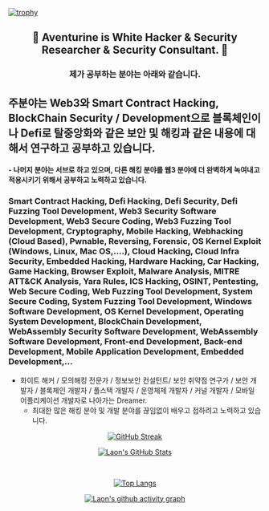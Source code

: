 [![trophy](https://github-profile-trophy.vercel.app/?username=AventurineJun&theme=algolia&column=10)](https://github.com/Luon/)

<div align = "center">
<h2> 💫 Aventurine is White Hacker & Security Researcher & Security Consultant. 💫 </h2>
</div>

<div align = "center">
<h3> 제가 공부하는 분야는 아래와 같습니다. </h3>
</div>

## 주분야는 Web3와 Smart Contract Hacking, BlockChain Security / Development으로 블록체인이나 Defi로 탈중앙화와 같은 보안 및 해킹과 같은 내용에 대해서 연구하고 공부하고 있습니다.
#### - 나머지 분야는 서브로 하고 있으며, 다른 해킹 분야를 웹3 분야에 더 완벽하게 녹여내고 적용시키기 위해서 공부하고 노력하고 있습니다.

### Smart Contract Hacking, Defi Hacking, Defi Security, Defi Fuzzing Tool Development, Web3 Security Software Development, Web3 Secure Coding, Web3 Fuzzing Tool Development, Cryptography, Mobile Hacking, Webhacking (Cloud Based), Pwnable, Reversing, Forensic, OS Kernel Exploit (Windows, Linux, Mac OS,....), Cloud Hacking, Cloud Infra Security, Embedded Hacking, Hardware Hacking, Car Hacking, Game Hacking, Browser Exploit, Malware Analysis, MITRE ATT&CK Analysis, Yara Rules, ICS Hacking, OSINT, Pentesting, Web Secure Coding, Web Fuzzing Tool Development, System Secure Coding, System Fuzzing Tool Development, Windows Software Development, OS Kernel Development, Operating System Development, BlockChain Development, WebAssembly Security Software Development, WebAssembly Software Development, Front-end Development, Back-end Development, Mobile Application Development, Embedded Development,... 
 
- 화이트 해커 / 모의해킹 전문가 / 정보보안 컨설턴트/ 보안 취약점 연구가 / 보안 개발자 / 블록체인 개발자 / 풀스택 개발자 / 운영체제 개발자 / 커널 개발자 / 모바일 어플리케이션 개발자로 나아가는 Dreamer.
  - 최대한 많은 해킹 분야 및 개발 분야를 끊임없이 배우고 접하려고 노력하고 있습니다.

<div align = "center">

[![GitHub Streak](https://github-readme-streak-stats.herokuapp.com/?user=AventurineJun&theme=holi-theme)](https://git.io/streak-stats)

[![Laon's GitHub Stats](https://github-readme-stats.vercel.app/api?username=AventurineJun&hide=contribs,prs&show_icons=true&theme=ambient_gradient)](https://github.com/anuraghazra/github-readme-stats)

<br>

[![Top Langs](https://github-readme-stats.vercel.app/api/top-langs/?username=AventurineJun&langs_count=10&hide=contribs,prs&show_icons=true&theme=ambient_gradient)](https://github.com/anuraghazra/github-readme-stats)

[![Laon's github activity graph](https://github-readme-activity-graph.vercel.app/graph?username=AventurineJun&theme=react-dark&border=true)](https://github.com/ashutosh00710/github-readme-activity-graph)

</div>
 
 
